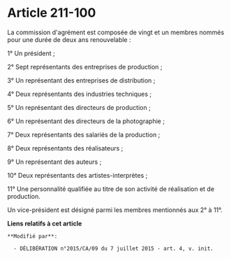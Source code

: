# Article 211-100

La commission d'agrément est composée de vingt et un membres nommés pour une durée de deux ans renouvelable : 

1° Un président ; 

2° Sept représentants des entreprises de production ; 

3° Un représentant des entreprises de distribution ; 

4° Deux représentants des industries techniques ; 

5° Un représentant des directeurs de production ; 

6° Un représentant des directeurs de la photographie ; 

7° Deux représentants des salariés de la production ; 

8° Deux représentants des réalisateurs ; 

9° Un représentant des auteurs ; 

10° Deux représentants des artistes-interprètes ; 

11° Une personnalité qualifiée au titre de son activité de réalisation et de production. 

Un vice-président est désigné parmi les membres mentionnés aux 2° à 11°.

**Liens relatifs à cet article**

	**Modifié par**:

	  - DÉLIBÉRATION n°2015/CA/09 du 7 juillet 2015 - art. 4, v. init.
